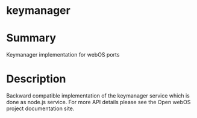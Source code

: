 keymanager
==========

Summary
=======
Keymanager implementation for webOS ports

Description
===========
Backward compatible implementation of the keymanager service which is
done as node.js service. For more API details please see the Open webOS
project documentation site.
